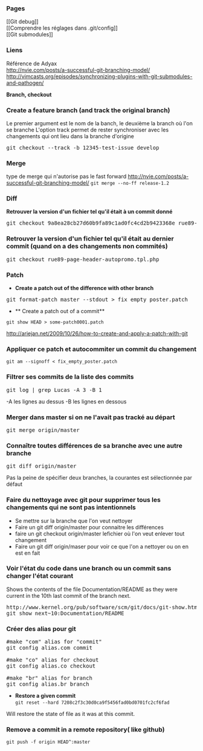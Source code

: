 ### Pages 

[[Git debug]]   
[[Comprendre les réglages dans .git/config]]   
[[Git submodules]]

### Liens 

Référence de Adyax    
http://nvie.com/posts/a-successful-git-branching-model/
http://vimcasts.org/episodes/synchronizing-plugins-with-git-submodules-and-pathogen/



**Branch, checkout**   

### Create a feature branch (and track the original branch)
Le premier argument est le nom de la banch, le deuxième la branch où l'on se branche
L'option track permet de rester synchroniser avec les changements qui ont lieu dans la branche d'origine
<pre>
git checkout --track -b 12345-test-issue develop
</pre>

### Merge

type de merge qui n'autorise pas le fast forward 
http://nvie.com/posts/a-successful-git-branching-model/
`git merge --no-ff release-1.2`

### Diff

**Retrouver la version d'un fichier tel qu'il était à un commit donné**

<pre>
git checkout 9a8ea28cb27d60b9fa89c1ad0fc4cd2b9423368e rue89-page-header-autopromo.tpl.php
</pre>

### Retrouver la version d'un fichier tel qu'il était au dernier commit (quand on a des changements non commités)
<pre>
git checkout rue89-page-header-autopromo.tpl.php
</pre>

### Patch

* **Create a patch out of the difference with other branch**
<pre>
git format-patch master --stdout > fix_empty_poster.patch
</pre>

* ** Create a patch out of a commit**
```
git show HEAD > some-patch0001.patch
```

http://ariejan.net/2009/10/26/how-to-create-and-apply-a-patch-with-git

### Appliquer ce patch et autocommiter un commit du changement

`git am --signoff < fix_empty_poster.patch`

### Filtrer ses commits de la liste des commits
<pre>
git log | grep Lucas -A 3 -B 1
</pre>

-A les lignes au dessus
-B les lignes en dessous


### Merger dans master si on ne l'avait pas tracké au départ
<pre>
git merge origin/master
</pre>

### Connaître toutes différences de sa branche avec une autre branche
<pre>
git diff origin/master
</pre>
Pas la peine de spécifier deux branches, la courantes est sélectionnée par défaut

### Faire du nettoyage avec git pour supprimer tous les changements qui ne sont pas intentionnels

* Se mettre sur la branche que l'on veut nettoyer
* Faire un git diff origin/master pour connaitre les différences
* faire un git checkout origin/master lefichier où l'on veut enlever tout changement
* Faire un git diff origin/maser pour voir ce que l'on a nettoyer ou on en est en fait


### Voir l'état du code dans une branch ou un commit sans changer l'état courant 

Shows the contents of the file Documentation/README as they were current in the 10th last commit of the branch next.
<pre>
http://www.kernel.org/pub/software/scm/git/docs/git-show.html
git show next~10:Documentation/README
</pre>

### Créer des alias pour git 

<pre>
#make "com" alias for "commit"
git config alias.com commit

#make "co" alias for checkout
git config alias.co checkout

#make "br" alias for branch
git config alias.br branch
</pre>

* **Restore a given commit**   
```git reset --hard 7208c2f3c30d0ca9f5456fad0bd0701fc2cf6fad```

Will restore the state of file as it was at this commit. 


### Remove a commit in a remote repository( like github)

```git push -f origin HEAD^:master```
